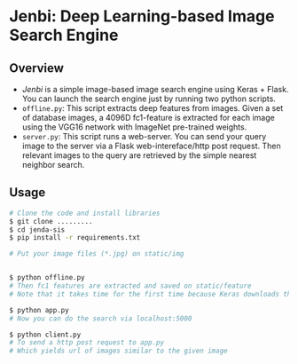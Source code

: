 # Jenbi: Deep Learning-based Image Search Engine


## Overview
- *Jenbi* is a simple image-based image search engine using Keras + Flask. You can launch the search engine just by running two python scripts.
- `offline.py`: This script extracts deep features from images. Given a set of database images, a 4096D fc1-feature is extracted for each image using the VGG16 network with ImageNet pre-trained weights.
- `server.py`: This script runs a web-server. You can send your query image to the server via a Flask web-intereface/http post request. Then relevant images to the query are retrieved by the simple nearest neighbor search.


## Usage
```bash
# Clone the code and install libraries
$ git clone .........
$ cd jenda-sis
$ pip install -r requirements.txt

# Put your image files (*.jpg) on static/img


$ python offline.py
# Then fc1 features are extracted and saved on static/feature
# Note that it takes time for the first time because Keras downloads the VGG weights.

$ python app.py
# Now you can do the search via localhost:5000

$ python client.py
# To send a http post request to app.py
# Which yields url of images similar to the given image